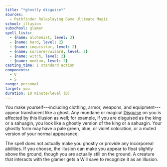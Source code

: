 ```yaml
---
title: "*ghostly disguise*"
sources:
  - Pathfinder Roleplaying Game Ultimate Magic
school: illusion
subschool: glamer
spell_lists:
  - {name: alchemist, level: 2}
  - {name: bard, level: 2}
  - {name: inquisitor, level: 2}
  - {name: sorcerer/wizard, level: 2}
  - {name: witch, level: 2}
  - {name: medium, level: 2}
casting_time: 1 standard action
components:
  - V
  - S
range: personal
target: you
duration: 10 minute/level (D)
---
```


You make yourself---including clothing, armor, weapons, and equipment---appear translucent like a ghost. Any mundane or magical [Disguise](/skills/disguise/) on you is affected by this illusion as well; for example, if you are disguised as the king or a sahuagin, you look like a ghostly version of the king or a sahuagin. Your ghostly form may have a pale green, blue, or violet coloration, or a muted version of your normal appearance.


The spell does not actually make you ghostly or provide any incorporeal abilities. If you choose, the illusion can make you appear to float slightly above the ground, though you are actually still on the ground. A creature that interacts with the glamer gets a Will save to recognize it as an illusion.

